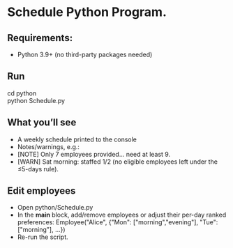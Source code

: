 # Schedule Python Program.  
## Requirements:
* Python 3.9+ (no third-party packages needed)

## Run
cd python\
python Schedule.py

## What you’ll see
* A weekly schedule printed to the console
* Notes/warnings, e.g.:
* [NOTE] Only 7 employees provided... need at least 9.
* [WARN] Sat morning: staffed 1/2 (no eligible employees left under the ≤5-days rule).

## Edit employees
* Open python/Schedule.py
* In the __main__ block, add/remove employees or adjust their per-day ranked preferences:
  Employee("Alice", {"Mon": ["morning","evening"], "Tue":["morning"], ...})
* Re-run the script.
